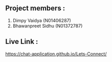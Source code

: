 Project members : 
----------------------
1) Dimpy Vaidya (N01406287)
2) Bhawanpreet Sidhu (N01372787)

Live Link :
------------------------
https://chat-application.github.io/Lets-Connect/


